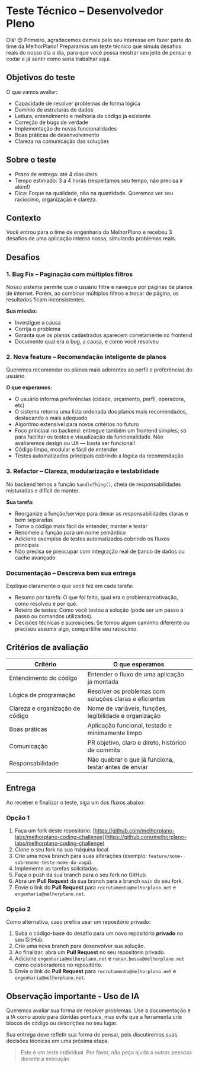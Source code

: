 # Teste Técnico – Desenvolvedor Pleno

Olá! 😊
Primeiro, agradecemos demais pelo seu interesse em fazer parte do time da MelhorPlano!
Preparamos um teste técnico que simula desafios reais do nosso dia a dia, para que você possa mostrar seu jeito de pensar e codar e já sentir como seria trabalhar aqui.

## Objetivos do teste

O que vamos avaliar:

- Capacidade de resolver problemas de forma lógica
- Domínio de estruturas de dados
- Leitura, entendimento e melhoria de código já existente
- Correção de bugs de verdade
- Implementação de novas funcionalidades
- Boas práticas de desenvolvimento
- Clareza na comunicação das soluções

## Sobre o teste

- Prazo de entrega: até 4 dias úteis
- Tempo estimado: 3 a 4 horas (respeitamos seu tempo, não precisa ir além!)
- Dica: Foque na qualidade, não na quantidade. Queremos ver seu raciocínio, organização e clareza.

## Contexto

Você entrou para o time de engenharia da MelhorPlano e recebeu 3 desafios de uma aplicação interna nossa, simulando problemas reais.

## Desafios

### 1. Bug Fix – Paginação com múltiplos filtros

Nosso sistema permite que o usuário filtre e navegue por páginas de planos de internet. Porém, ao combinar múltiplos filtros e trocar de página, os resultados ficam inconsistentes.

**Sua missão:**

- Investigue a causa
- Corrija o problema
- Garanta que os planos cadastrados aparecem corretamente no frontend
- Documente qual era o bug, a causa, e como você resolveu

### 2. Nova feature – Recomendação inteligente de planos

Queremos recomendar os planos mais aderentes ao perfil e preferências do usuário.

**O que esperamos:**

- O usuário informa preferências (cidade, orçamento, perfil, operadora, etc)
- O sistema retorna uma lista ordenada dos planos mais recomendados, destacando o mais adequado
- Algoritmo extensível para novos critérios no futuro
- Foco principal no backend: entregue também um frontend simples, só para facilitar os testes e visualização da funcionalidade. Não avaliaremos design ou UX — basta ser funcional!
- Código limpo, modular e fácil de entender
- Testes automatizados principais cobrindo a lógica da recomendação

### 3. Refactor – Clareza, modularização e testabilidade

No backend temos a função `handleThing()`, cheia de responsabilidades misturadas e difícil de manter.

**Sua tarefa:**

- Reorganize a função/serviço para deixar as responsabilidades claras e bem separadas
- Torne o código mais fácil de entender, manter e testar
- Renomeie a função para um nome semântico
- Adicione exemplos de testes automatizados cobrindo os fluxos principais
- Não precisa se preocupar com integração real de banco de dados ou cache avançado

### Documentação – Descreva bem sua entrega

Explique claramente o que você fez em cada tarefa:

- Resumo por tarefa: O que foi feito, qual era o problema/motivação, como resolveu e por quê.
- Roteiro de testes: Como você testou a solução (pode ser um passo a passo ou comandos utilizados).
- Decisões técnicas e suposições: Se tomou algum caminho diferente ou precisou assumir algo, compartilhe seu raciocínio.

## Critérios de avaliação

| Critério                        | O que esperamos                                        |
| ------------------------------- | ------------------------------------------------------ |
| Entendimento do código          | Entender o fluxo de uma aplicação já montada           |
| Lógica de programação           | Resolver os problemas com soluções claras e eficientes |
| Clareza e organização de código | Nome de variáveis, funções, legibilidade e organização |
| Boas práticas                   | Aplicação funcional, testado e minimamente limpo       |
| Comunicação                     | PR objetivo, claro e direto, histórico de commits      |
| Responsabilidade                | Não quebrar o que já funciona, testar antes de enviar  |

## Entrega

Ao receber e finalizar o teste, siga um dos fluxos abaixo:

### Opção 1

1. Faça um fork deste repositório: [https://github.com/melhorplano-labs/melhorplano-coding-challenge](https://github.com/melhorplano-labs/melhorplano-coding-challenge)
2. Clone o seu fork na sua máquina local.
3. Crie uma nova branch para suas alterações (exemplo: `feature/nome-sobrenome-teste-nome-da-vaga`).
4. Implemente as tarefas solicitadas.
5. Faça o push da sua branch para o seu fork no GitHub.
6. Abra um **Pull Request** da sua branch para a branch `main` do seu fork.
7. Envie o link do **Pull Request** para `recrutamento@melhorplano.net` e `engenharia@melhorplano.net`.

### Opção 2

Como alternativa, caso prefira usar um repositório privado:

1.  Suba o código-base do desafio para um novo repositório **privado** no seu GitHub.
2.  Crie uma nova branch para desenvolver sua solução.
3.  Ao finalizar, abra um **Pull Request** no seu repositório privado.
4.  Adicione `engenharia@melhorplano.net` e `renan.bessa@melhorplano.net` como colaboradores no repositório.
5.  Envie o link do **Pull Request** para `recrutamento@melhorplano.net` e `engenharia@melhorplano.net`.

## Observação importante - Uso de IA

Queremos avaliar sua forma de resolver problemas. Use a documentação e a IA como apoio para dúvidas pontuais, mas evite que a ferramenta crie blocos de código ou descrições no seu lugar.

Sua entrega deve refletir sua forma de pensar, pois discutiremos suas decisões técnicas em uma próxima etapa.

> Este é um teste individual. Por favor, não peça ajuda a outras pessoas durante a execução.
